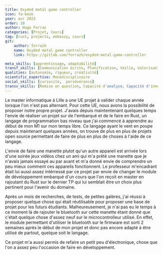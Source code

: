 ```yaml
---
title: Oxyded metal game controller
icon: fa-book 
year: avr 2023
order: 10
author: Hugo Forraz
categories: [Projet, Cours]
tag: [rust, projects, embassy, cours]
git: 
    author: forrazh
    name: Oxyded metal game controller
    link: https://gitlab.com/forrazh/oxyded-metal-game-controller

meta_skills: [apprentissage, adaptabilité] 
transf_skills: [Communication écrite, Planification, Veille, Valorisation, Informatique]
qualities: [autonomie, rigueur, créativité]
scientific_expertise: Monodisciplinaire 
social_skills: [curiosité,  persévérance]
transv_skills: [Remise en question, Capacité d'analyse, Capacité d'innovation, Formuler un problème, Elaborer des solutions, Esprit critique]
---
```


Le master informatique à Lille a une UE projet à valider chaque année lorsque l'on n'est pas alternant. Pour cette UE, nous avons la possibilité de proposer notre propre projet. 
J'avais depuis maintentenant quelques temps l'envie de réaliser un projet sur de l'embarqué et de le faire en Rust, un langage de programmation bas niveau que j'ai commencé à apprendre au début de mon M1 sur mon temps libre.
Ce langage ayant le vent en poupe depuis maintenant quelques années, on trouve de plus en plus de projets open source permettant de faire de plus en plus de choses à l'aide de ce langage. 

L'envie de faire une manette plutot qu'un autre appareil est arrivée lors d'une soirée jeux vidéos chez un ami qui m'a prêté une manette que je n'avais jamais essayé au par avant et m'a donné envie de comprendre un peu mieux comment ces appareils fonctionnent.
Le professeur m'encadrant était lui aussi assez intérressé par ce projet par envie de changer le module de développement embarqué d'un cours que l'on reçoit en master en rajoutant du Rust sur le dernier TP qui lui semblait être un choix plus pertinent pour l'avenir du domaine.

Après un mois de recherches, de tests, de petites galères, j'ai réussi à proposer quelque chose qui était réutilisable pour proposer une base de projet pour les futurs étudiants. Malheureusement, je n'ai pas eu le temps à ce moment là de rajouter le bluetooth sur cette manette étant donné que c'était quelque chose d'assez neuf sur le microcontrolleur utilisé. En effet, le module permettant d'utiliser le bluetooth sur le firmware est sorti 2 semaines après le début de mon projet et donc pas encore adapté à être utilisé de partout, quelque soit le langage. 

Ce projet m'a aussi permis de refaire un petit peu d'électronique, chose que l'on a assez peu l'occasion de faire en développement.


<!-- ### Description de l’activité

Contexte dans lequel vous avez exercé cette activité (entreprise, institution, association, secteur, taille, etc.) : Academique

Dans quel but avez-vous exercé cette activité ? : Valider un projet universitaire + Finir de se former au Rust + decouverte sur de l'embarqué

Décrivez de façon détaillée cette activité (il ne s’agit pas de décrire ce que vous auriez dû faire mais ce que vous avez fait réellement) : Realisation du programme d'une manette permettant de jouer à des jeux vidéos

Moyens (matériels, financiers, humains), outils, instruments, procédures, méthodes, techniques utilisés: 
- materiels : Raspberry Pi 4, Raspberry Pico, Rust, Git, Embassy, imprimante 3D (coque de la manette)
- humains : encadrement par un professeur
- techniques : retroingénierie de manettes, suivi des bonnes pratiques de developpement pour mon materiel

Pouvez-vous expliquer une situation-problème que vous avez eu à résoudre et la manière dont vous avez procédé ? Reussir à flasher correctement la board. Pour regler ces difficultés, il a fallu beaucoup travailler sur la chaine de compilation et sortir un Raspberry Pi servant d'intermediaire.

### Auto-évaluation

Qu’avez-vous particulièrement réussi ? Qu’avez-vous aimé ? : 
- La decouverte du milieu
- Un projet qui me faisait assez envie
- Donner envie à mon encadrant de passer ce projet dans un cours

Qu’est-ce qui vous a posé difficulté ? Que n’avez-vous pas aimé ? : 
- Trouver le temps de mettre en place le bluetooth qui était à ce moment là encore assez neuf pour cette carte.

Que changeriez-vous si vous deviez recommencer ? : Les discussions préliminaires qui sont arrivées trop tard et qui m'ont fait bacler la fin du projet à cause du début de mon stage -->